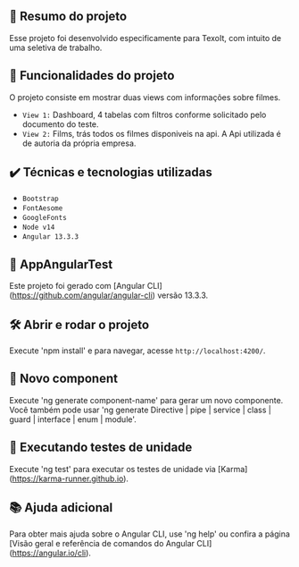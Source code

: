 ## 📁 Resumo do projeto

Esse projeto foi desenvolvido especificamente para TexoIt, com intuito de uma seletiva de trabalho.

## 🔨 Funcionalidades do projeto

O projeto consiste em mostrar duas views com informações sobre filmes.
- `View 1:` Dashboard, 4 tabelas com filtros conforme solicitado pelo documento do teste.
- `View 2:` Films, trás todos os filmes disponiveis na api.
A Api utilizada é de autoria da própria empresa.

## ✔️ Técnicas e tecnologias utilizadas
- `Bootstrap`
- `FontAesome`
- `GoogleFonts`
- `Node v14`
- `Angular 13.3.3`

## 📁 AppAngularTest

Este projeto foi gerado com [Angular CLI] (https://github.com/angular/angular-cli) versão 13.3.3.

## 🛠️ Abrir e rodar o projeto

Execute 'npm install' e para navegar, acesse `http://localhost:4200/`.

## 📁 Novo component

Execute 'ng generate component-name' para gerar um novo componente. Você também pode usar 'ng generate Directive | pipe | service | class | guard | interface | enum | module'.

## 🔨 Executando testes de unidade

Execute 'ng test' para executar os testes de unidade via [Karma] (https://karma-runner.github.io).

## 📚 Ajuda adicional

Para obter mais ajuda sobre o Angular CLI, use 'ng help' ou confira a página [Visão geral e referência de comandos do Angular CLI] (https://angular.io/cli).
